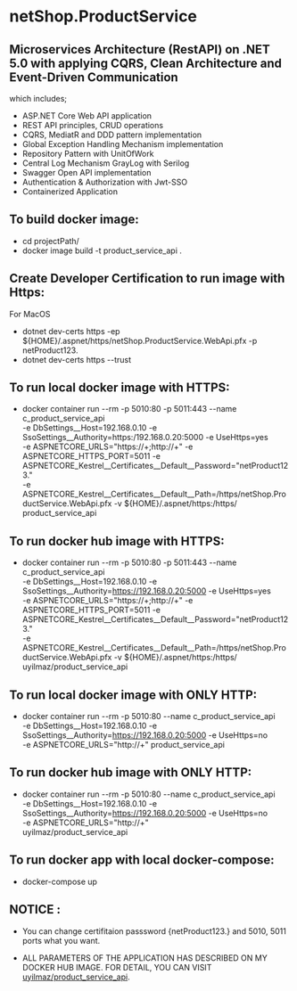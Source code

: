 # netShop.ProductService
## Microservices Architecture (RestAPI) on .NET 5.0 with applying CQRS, Clean Architecture and Event-Driven Communication

 which includes; 
 * ASP.NET Core Web API application
 * REST API principles, CRUD operations
 * CQRS, MediatR and DDD pattern implementation
 * Global Exception Handling Mechanism implementation
 * Repository Pattern with UnitOfWork
 * Central Log Mechanism GrayLog with Serilog
 * Swagger Open API implementation
 * Authentication & Authorization with Jwt-SSO 
 * Containerized Application

 ## To build docker image:
 * cd projectPath/
 * docker image build -t product_service_api .

## Create Developer Certification to run image with Https:
 For MacOS
 * dotnet dev-certs https -ep ${HOME}/.aspnet/https/netShop.ProductService.WebApi.pfx -p netProduct123.
 * dotnet dev-certs https --trust

## To run local docker image with HTTPS:
 * docker container run --rm -p 5010:80 -p 5011:443 --name c_product_service_api \
-e DbSettings__Host=192.168.0.10 -e SsoSettings__Authority=https:/192.168.0.20:5000 -e UseHttps=yes \
-e ASPNETCORE_URLS="https://+;http://+" -e ASPNETCORE_HTTPS_PORT=5011 -e ASPNETCORE_Kestrel__Certificates__Default__Password="netProduct123." \
-e ASPNETCORE_Kestrel__Certificates__Default__Path=/https/netShop.ProductService.WebApi.pfx -v ${HOME}/.aspnet/https:/https/ \
product_service_api

## To run docker hub image with HTTPS:
 * docker container run --rm -p 5010:80 -p 5011:443 --name c_product_service_api \
-e DbSettings__Host=192.168.0.10 -e SsoSettings__Authority=https://192.168.0.20:5000 -e UseHttps=yes \
-e ASPNETCORE_URLS="https://+;http://+" -e ASPNETCORE_HTTPS_PORT=5011 -e ASPNETCORE_Kestrel__Certificates__Default__Password="netProduct123." \
-e ASPNETCORE_Kestrel__Certificates__Default__Path=/https/netShop.ProductService.WebApi.pfx -v ${HOME}/.aspnet/https:/https/ \
uyilmaz/product_service_api

## To run local docker image with ONLY HTTP:
* docker container run --rm -p 5010:80 --name c_product_service_api \
-e DbSettings__Host=192.168.0.10 -e SsoSettings__Authority=https://192.168.0.20:5000 -e UseHttps=no \
-e ASPNETCORE_URLS="http://+" product_service_api

## To run docker hub image with ONLY HTTP:
* docker container run --rm -p 5010:80 --name c_product_service_api \
-e DbSettings__Host=192.168.0.10 -e SsoSettings__Authority=https://192.168.0.20:5000 -e UseHttps=no \
-e ASPNETCORE_URLS="http://+" \
uyilmaz/product_service_api

## To run docker app with local docker-compose:
* docker-compose up

## NOTICE :
* You can change certifitaion passsword {netProduct123.} and 5010, 5011 ports what you want.

* ALL PARAMETERS OF THE APPLICATION HAS DESCRIBED ON MY DOCKER HUB IMAGE. FOR DETAIL, YOU CAN VISIT [uyilmaz/product_service_api](https://hub.docker.com/r/uyilmaz/product_service_api).
 
